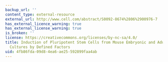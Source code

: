 ```yaml
---
backup_url: ''
content_type: external-resource
external_url: http://www.cell.com/abstract/S0092-8674%2806%2900976-7
has_external_licence_warning: true
has_external_license_warning: true
is_broken: ''
license: https://creativecommons.org/licenses/by-nc-sa/4.0/
title: Induction of Pluripotent Stem Cells from Mouse Embryonic and Adult Fibroblast
  Cultures by Defined Factors
uid: 4fb86fda-09d8-4ea6-ae25-592899faa4ab
---
```

